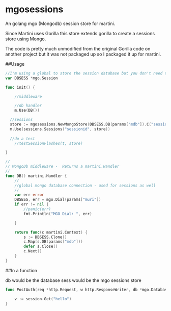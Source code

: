 mgosessions
===============
An golang mgo (Mongodb) session store for martini. 

Since Martini uses Gorilla this store extends gorilla to create a sessions store using Mongo.

The code is pretty much unmodified from the original Gorilla code on another project but it was not packaged up so I packaged it up for martini.


##Usage

``` go
//I'm using a global to store the session database but you don't need to
var DBSESS *mgo.Session

func init() {

	//middleware

	//db handler
	m.Use(DB())

  //sessions
  store := mgosessions.NewMongoStore(DBSESS.DB(params["mdb"]).C("sessions"), []byte(params["secret"]))
  m.Use(sessions.Sessions("sessionid", store))
  
  //do a test
	//testSessionFlashes(t, store)

}

//
// MongoDb middleware -  Returns a martini.Handler
//
func DB() martini.Handler {
	//
	//global mongo database connection - used for sessions as well
	//
	var err error
	DBSESS, err = mgo.Dial(params["muri"])
	if err != nil {
		//panic(err)
		fmt.Println("MGO Dial: ", err)

	}

	return func(c martini.Context) {
		s := DBSESS.Clone()
		c.Map(s.DB(params["mdb"]))
		defer s.Close()
		c.Next()
	}
}
```

##In a function

db would be the database
sess would be the mgo sessions store
``` go
func PostAuth(req *http.Request, w http.ResponseWriter, db *mgo.Database, sess sessions.Session) (int, []byte) {

	v := session.Get("hello")
}

```
